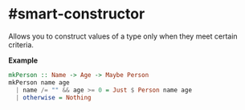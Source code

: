 # #smart-constructor

Allows you to construct values of a type only when they meet certain criteria.

**Example**
```haskell
mkPerson :: Name -> Age -> Maybe Person
mkPerson name age
  | name /= "" && age >= 0 = Just $ Person name age
  | otherwise = Nothing
```